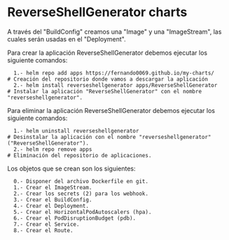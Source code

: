 # ReverseShellGenerator charts

A través del "BuildConfig" creamos una "Image" y una "ImageStream", las cuales serán usadas en el "Deployment".

Para crear la aplicación ReverseShellGenerator debemos ejecutar los siguiente comandos:
```
  1.- helm repo add apps https://fernando0069.github.io/my-charts/         # Creación del repositorio donde vamos a descargar la aplicación
  2.- helm install reverseshellgenerator apps/ReverseShellGenerator        # Instalar la aplicación "ReverseShellGenerator" con el nombre "reverseshellgenerator".
```

Para eliminar la aplicación ReverseShellGenerator debemos ejecutar los siguiente comandos:
```
  1.- helm uninstall reverseshellgenerator                             # Desinstalar la aplicación con el nombre "reverseshellgenerator" ("ReverseShellGenerator").
  2.- helm repo remove apps                                            # Eliminación del repositorio de aplicaciones.
```

Los objetos que se crean son los siguientes:
```
  0.- Disponer del archivo Dockerfile en git.
  1.- Crear el ImageStream.
  2.- Crear los secrets (2) para los webhook.
  3.- Crear el BuildConfig.
  4.- Crear el Deployment.
  5.- Crear el HorizontalPodAutoscalers (hpa).
  6.- Crear el PodDisruptionBudget (pdb).
  7.- Crear el Service.
  8.- Crear el Route.
```
